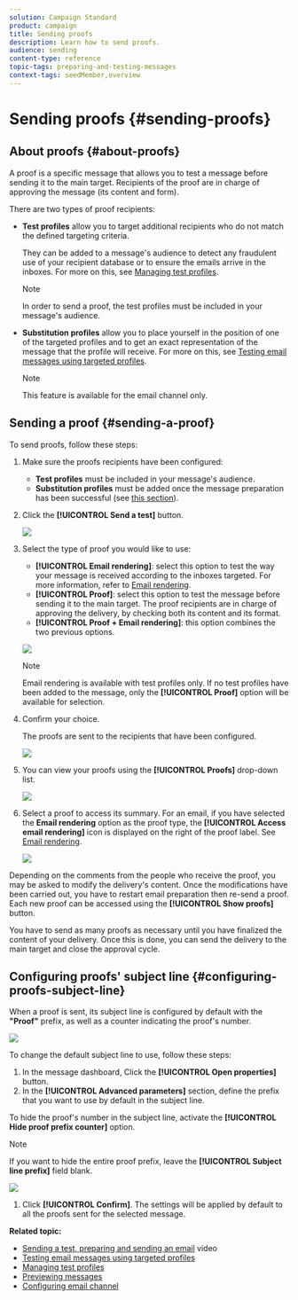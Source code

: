 ```yaml
---
solution: Campaign Standard
product: campaign
title: Sending proofs
description: Learn how to send proofs.
audience: sending
content-type: reference
topic-tags: preparing-and-testing-messages
context-tags: seedMember,overview
---
```


# Sending proofs {#sending-proofs}

## About proofs {#about-proofs}

A proof is a specific message that allows you to test a message before sending it to the main target. Recipients of the proof are in charge of approving the message (its content and form).

There are two types of proof recipients:

* **Test profiles** allow you to target additional recipients who do not match the defined targeting criteria.

   They can be added to a message's audience to detect any fraudulent use of your recipient database or to ensure the emails arrive in the inboxes. For more on this, see [Managing test profiles](../../audiences/using/managing-test-profiles.md).

   >[!NOTE]
   >
   >In order to send a proof, the test profiles must be included in your message's audience.

* **Substitution profiles** allow you to place yourself in the position of one of the targeted profiles and to get an exact representation of the message that the profile will receive. For more on this, see [Testing email messages using targeted profiles](../../sending/using/testing-messages-using-target.md).

   >[!NOTE]
   >
   >This feature is available for the email channel only.

## Sending a proof {#sending-a-proof}

To send proofs, follow these steps:

1. Make sure the proofs recipients have been configured:
   * **Test profiles** must be included in your message's audience.
   * **Substitution profiles** must be added once the message preparation has been successful (see [this section](../../sending/using/testing-messages-using-target.md)).

1. Click the **[!UICONTROL Send a test]** button.

   ![](assets/bat_select.png)

1. Select the type of proof you would like to use:

    * **[!UICONTROL Email rendering]**: select this option to test the way your message is received according to the inboxes targeted. For more information, refer to [Email rendering](../../sending/using/email-rendering.md).
    * **[!UICONTROL Proof]**: select this option to test the message before sending it to the main target. The proof recipients are in charge of approving the delivery, by checking both its content and its format.
    * **[!UICONTROL Proof + Email rendering]**: this option combines the two previous options.

   ![](assets/bat_select1.png)

   >[!NOTE]
   >
   >Email rendering is available with test profiles only. If no test profiles have been added to the message, only the **[!UICONTROL Proof]** option will be available for selection.

1. Confirm your choice.

   The proofs are sent to the recipients that have been configured.

   ![](assets/bat_select2.png)

1. You can view your proofs using the **[!UICONTROL Proofs]** drop-down list.

   ![](assets/bat_view.png)

1. Select a proof to access its summary. For an email, if you have selected the **Email rendering** option as the proof type, the **[!UICONTROL Access email rendering]** icon is displayed on the right of the proof label. See [Email rendering](../../sending/using/email-rendering.md).

   ![](assets/bat_view2.png)

Depending on the comments from the people who receive the proof, you may be asked to modify the delivery's content. Once the modifications have been carried out, you have to restart email preparation then re-send a proof. Each new proof can be accessed using the **[!UICONTROL Show proofs]** button.

You have to send as many proofs as necessary until you have finalized the content of your delivery. Once this is done, you can send the delivery to the main target and close the approval cycle.

## Configuring proofs' subject line {#configuring-proofs-subject-line}

When a proof is sent, its subject line is configured by default with the **"Proof"** prefix, as well as a counter indicating the proof's number.

   ![](assets/proof-prefix.png)

To change the default subject line to use, follow these steps:

1. In the message dashboard, Click the **[!UICONTROL Open properties]** button.
1. In the **[!UICONTROL Advanced parameters]** section, define the prefix that you want to use by default in the subject line.

  To hide the proof's number in the subject line, activate the **[!UICONTROL Hide proof prefix counter]** option.

   >[!NOTE]
   >
   >If you want to hide the entire proof prefix, leave the **[!UICONTROL Subject line prefix]** field blank.

   ![](assets/proof-prefix-configuration.png)

1. Click **[!UICONTROL Confirm]**. The settings will be applied by default to all the proofs sent for the selected message.

**Related topic:**

* [Sending a test, preparing and sending an email](../../sending/using/get-started-sending-messages.md#video) video
* [Testing email messages using targeted profiles](../../sending/using/testing-messages-using-target.md)
* [Managing test profiles](../../audiences/using/managing-test-profiles.md)
* [Previewing messages](../../sending/using/previewing-messages.md)
* [Configuring email channel](../../administration/using/configuring-email-channel.md)

